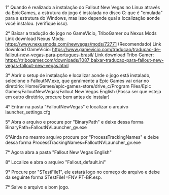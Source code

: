 1° Quando é realizado a instalação do Fallout New Vegas no Linux através da EpicGames, a estrutura do jogo é instalada no disco C: que é "emulada" para a estrutura do Windows, mas isso depende qual a localização aonde você instalou. (verifique isso).

2° Baixar a tradução do jogo no GameVicio, TriboGamer ou Nexus Mods
Link download Nexus Mods: https://www.nexusmods.com/newvegas/mods/72771 (Recomendado)
Link download GameVicio: https://www.gamevicio.com/traducao/traducao-de-fallout-new-vegas-para-portugues-brasil/
Link download Tribo Gamer: https://tribogamer.com/downloads/1087_baixar-traducao-para-fallout-new-vegas-fallout-new-vegas.html

3° Abrir o setup de instalação e localizar aonde o jogo está instalado, selecione o FalloutNV.exe, que geralmente a Epic Games vai criar no diretório: Home/Games/epic-games-store/drive_c/Program Files/Epic Games/FalloutNewVegas/Fallout New Vegas English
(Possa ser que esteja em outro diretório, procure bem antes de instalar)

4° Entrar na pasta "FalloutNewVegas" e localizar o arquivo launcher_settings.cfg

5° Abra o arquivo e procure por "BinaryPath" e deixe dessa forma
BinaryPath=FalloutNVLauncher_gv.exe

6°Ainda no mesmo arquivo procure por "ProcessTrackingNames" e deixe dessa forma ProcessTrackingNames=FalloutNVLauncher_gv.exe

7° Agora abra a pasta "Fallout New Vegas English"

8° Localize e abra o arquivo "Fallout_default.ini"

9° Procure por "STestFile1", ele estará logo no começo do arquivo e deixe da seguinte forma STestFile1=FNV PT-BR.esp.

7° Salve o arquivo e bom jogo.